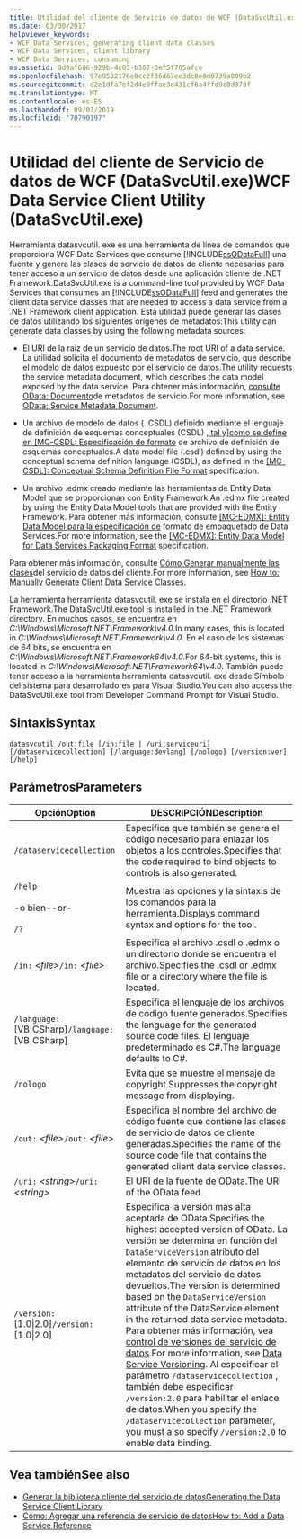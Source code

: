 ```yaml
---
title: Utilidad del cliente de Servicio de datos de WCF (DataSvcUtil.exe)
ms.date: 03/30/2017
helpviewer_keywords:
- WCF Data Services, generating client data classes
- WCF Data Services, client library
- WCF Data Services, consuming
ms.assetid: 9d0af606-929b-4c03-b307-3ef5f705afce
ms.openlocfilehash: 97e9502176e0cc2f36d67ee3dc8e8d0739a009b2
ms.sourcegitcommit: d2e1dfa7ef2d4e9ffae3d431cf6a4ffd9c8d378f
ms.translationtype: MT
ms.contentlocale: es-ES
ms.lasthandoff: 09/07/2019
ms.locfileid: "70790197"
---
```

# <a name="wcf-data-service-client-utility-datasvcutilexe"></a><span data-ttu-id="b0d75-102">Utilidad del cliente de Servicio de datos de WCF (DataSvcUtil.exe)</span><span class="sxs-lookup"><span data-stu-id="b0d75-102">WCF Data Service Client Utility (DataSvcUtil.exe)</span></span>

<span data-ttu-id="b0d75-103">Herramienta datasvcutil. exe es una herramienta de línea de comandos que proporciona WCF Data Services que consume [!INCLUDE[ssODataFull](../../../../includes/ssodatafull-md.md)] una fuente y genera las clases de servicio de datos de cliente necesarias para tener acceso a un servicio de datos desde una aplicación cliente de .NET Framework.</span><span class="sxs-lookup"><span data-stu-id="b0d75-103">DataSvcUtil.exe is a command-line tool provided by WCF Data Services that consumes an [!INCLUDE[ssODataFull](../../../../includes/ssodatafull-md.md)] feed and generates the client data service classes that are needed to access a data service from a .NET Framework client application.</span></span> <span data-ttu-id="b0d75-104">Esta utilidad puede generar las clases de datos utilizando los siguientes orígenes de metadatos:</span><span class="sxs-lookup"><span data-stu-id="b0d75-104">This utility can generate data classes by using the following metadata sources:</span></span>

- <span data-ttu-id="b0d75-105">El URI de la raíz de un servicio de datos.</span><span class="sxs-lookup"><span data-stu-id="b0d75-105">The root URI of a data service.</span></span> <span data-ttu-id="b0d75-106">La utilidad solicita el documento de metadatos de servicio, que describe el modelo de datos expuesto por el servicio de datos.</span><span class="sxs-lookup"><span data-stu-id="b0d75-106">The utility requests the service metadata document, which describes the data model exposed by the data service.</span></span> <span data-ttu-id="b0d75-107">Para obtener más información, [consulte OData: Documento](https://go.microsoft.com/fwlink/?LinkId=186070)de metadatos de servicio.</span><span class="sxs-lookup"><span data-stu-id="b0d75-107">For more information, see [OData: Service Metadata Document](https://go.microsoft.com/fwlink/?LinkId=186070).</span></span>

- <span data-ttu-id="b0d75-108">Un archivo de modelo de datos (. CSDL) definido mediante el lenguaje de definición de esquemas conceptuales (CSDL) [, tal y\]como se define en \[MC-CSDL: Especificación de formato](https://go.microsoft.com/fwlink/?LinkID=159072) de archivo de definición de esquemas conceptuales.</span><span class="sxs-lookup"><span data-stu-id="b0d75-108">A data model file (.csdl) defined by using the conceptual schema definition language (CSDL), as defined in the [\[MC-CSDL\]: Conceptual Schema Definition File Format](https://go.microsoft.com/fwlink/?LinkID=159072) specification.</span></span>

- <span data-ttu-id="b0d75-109">Un archivo .edmx creado mediante las herramientas de Entity Data Model que se proporcionan con Entity Framework.</span><span class="sxs-lookup"><span data-stu-id="b0d75-109">An .edmx file created by using the Entity Data Model tools that are provided with the Entity Framework.</span></span> <span data-ttu-id="b0d75-110">Para obtener más información, consulte [ \[MC-EDMX\]: Entity Data Model para la especificación de](https://go.microsoft.com/fwlink/?LinkID=178833) formato de empaquetado de Data Services.</span><span class="sxs-lookup"><span data-stu-id="b0d75-110">For more information, see the [\[MC-EDMX\]: Entity Data Model for Data Services Packaging Format](https://go.microsoft.com/fwlink/?LinkID=178833) specification.</span></span>

<span data-ttu-id="b0d75-111">Para obtener más información, consulte [Cómo Generar manualmente las clases](how-to-manually-generate-client-data-service-classes-wcf-data-services.md)del servicio de datos del cliente.</span><span class="sxs-lookup"><span data-stu-id="b0d75-111">For more information, see [How to: Manually Generate Client Data Service Classes](how-to-manually-generate-client-data-service-classes-wcf-data-services.md).</span></span>

<span data-ttu-id="b0d75-112">La herramienta herramienta datasvcutil. exe se instala en el directorio .NET Framework.</span><span class="sxs-lookup"><span data-stu-id="b0d75-112">The DataSvcUtil.exe tool is installed in the .NET Framework directory.</span></span> <span data-ttu-id="b0d75-113">En muchos casos, se encuentra en *C:\Windows\Microsoft.NET\Framework\v4.0*.</span><span class="sxs-lookup"><span data-stu-id="b0d75-113">In many cases, this is located in *C:\Windows\Microsoft.NET\Framework\v4.0*.</span></span> <span data-ttu-id="b0d75-114">En el caso de los sistemas de 64 bits, se encuentra en *C:\Windows\Microsoft.NET\Framework64\v4.0*.</span><span class="sxs-lookup"><span data-stu-id="b0d75-114">For 64-bit systems, this is located in *C:\Windows\Microsoft.NET\Framework64\v4.0*.</span></span> <span data-ttu-id="b0d75-115">También puede tener acceso a la herramienta herramienta datasvcutil. exe desde Símbolo del sistema para desarrolladores para Visual Studio.</span><span class="sxs-lookup"><span data-stu-id="b0d75-115">You can also access the DataSvcUtil.exe tool from Developer Command Prompt for Visual Studio.</span></span>

## <a name="syntax"></a><span data-ttu-id="b0d75-116">Sintaxis</span><span class="sxs-lookup"><span data-stu-id="b0d75-116">Syntax</span></span>

```
datasvcutil /out:file [/in:file | /uri:serviceuri] [/dataservicecollection] [/language:devlang] [/nologo] [/version:ver] [/help]
```

## <a name="parameters"></a><span data-ttu-id="b0d75-117">Parámetros</span><span class="sxs-lookup"><span data-stu-id="b0d75-117">Parameters</span></span>

|<span data-ttu-id="b0d75-118">Opción</span><span class="sxs-lookup"><span data-stu-id="b0d75-118">Option</span></span>|<span data-ttu-id="b0d75-119">DESCRIPCIÓN</span><span class="sxs-lookup"><span data-stu-id="b0d75-119">Description</span></span>|
|------------|-----------------|
|`/dataservicecollection`|<span data-ttu-id="b0d75-120">Especifica que también se genera el código necesario para enlazar los objetos a los controles.</span><span class="sxs-lookup"><span data-stu-id="b0d75-120">Specifies that the code required to bind objects to controls is also generated.</span></span>|
|`/help`<br /><br /> <span data-ttu-id="b0d75-121">-o bien-</span><span class="sxs-lookup"><span data-stu-id="b0d75-121">-or-</span></span><br /><br /> `/?`|<span data-ttu-id="b0d75-122">Muestra las opciones y la sintaxis de los comandos para la herramienta.</span><span class="sxs-lookup"><span data-stu-id="b0d75-122">Displays command syntax and options for the tool.</span></span>|
|<span data-ttu-id="b0d75-123">`/in:` *\<file>*</span><span class="sxs-lookup"><span data-stu-id="b0d75-123">`/in:` *\<file>*</span></span>|<span data-ttu-id="b0d75-124">Especifica el archivo .csdl o .edmx o un directorio donde se encuentra el archivo.</span><span class="sxs-lookup"><span data-stu-id="b0d75-124">Specifies the .csdl or .edmx file or a directory where the file is located.</span></span>|
|<span data-ttu-id="b0d75-125">`/language:`[VB&#124;CSharp]</span><span class="sxs-lookup"><span data-stu-id="b0d75-125">`/language:`[VB&#124;CSharp]</span></span>|<span data-ttu-id="b0d75-126">Especifica el lenguaje de los archivos de código fuente generados.</span><span class="sxs-lookup"><span data-stu-id="b0d75-126">Specifies the language for the generated source code files.</span></span> <span data-ttu-id="b0d75-127">El lenguaje predeterminado es C#.</span><span class="sxs-lookup"><span data-stu-id="b0d75-127">The language defaults to C#.</span></span>|
|`/nologo`|<span data-ttu-id="b0d75-128">Evita que se muestre el mensaje de copyright.</span><span class="sxs-lookup"><span data-stu-id="b0d75-128">Suppresses the copyright message from displaying.</span></span>|
|<span data-ttu-id="b0d75-129">`/out:` *\<file>*</span><span class="sxs-lookup"><span data-stu-id="b0d75-129">`/out:` *\<file>*</span></span>|<span data-ttu-id="b0d75-130">Especifica el nombre del archivo de código fuente que contiene las clases de servicio de datos de cliente generadas.</span><span class="sxs-lookup"><span data-stu-id="b0d75-130">Specifies the name of the source code file that contains the generated client data service classes.</span></span>|
|<span data-ttu-id="b0d75-131">`/uri:` *\<string>*</span><span class="sxs-lookup"><span data-stu-id="b0d75-131">`/uri:` *\<string>*</span></span>|<span data-ttu-id="b0d75-132">El URI de la fuente de OData.</span><span class="sxs-lookup"><span data-stu-id="b0d75-132">The URI of the OData feed.</span></span>|
|<span data-ttu-id="b0d75-133">`/version:`[1.0&#124;2.0]</span><span class="sxs-lookup"><span data-stu-id="b0d75-133">`/version:`[1.0&#124;2.0]</span></span>|<span data-ttu-id="b0d75-134">Especifica la versión más alta aceptada de OData.</span><span class="sxs-lookup"><span data-stu-id="b0d75-134">Specifies the highest accepted version of OData.</span></span> <span data-ttu-id="b0d75-135">La versión se determina en función del `DataServiceVersion` atributo del elemento de servicio de datos en los metadatos del servicio de datos devueltos.</span><span class="sxs-lookup"><span data-stu-id="b0d75-135">The version is determined based on the `DataServiceVersion` attribute of the DataService element in the returned data service metadata.</span></span> <span data-ttu-id="b0d75-136">Para obtener más información, vea [control de versiones del servicio de datos](data-service-versioning-wcf-data-services.md).</span><span class="sxs-lookup"><span data-stu-id="b0d75-136">For more information, see [Data Service Versioning](data-service-versioning-wcf-data-services.md).</span></span> <span data-ttu-id="b0d75-137">Al especificar el parámetro `/dataservicecollection` , también debe especificar `/version:2.0` para habilitar el enlace de datos.</span><span class="sxs-lookup"><span data-stu-id="b0d75-137">When you specify the `/dataservicecollection` parameter, you must also specify `/version:2.0` to enable data binding.</span></span>|

## <a name="see-also"></a><span data-ttu-id="b0d75-138">Vea también</span><span class="sxs-lookup"><span data-stu-id="b0d75-138">See also</span></span>

- [<span data-ttu-id="b0d75-139">Generar la biblioteca cliente del servicio de datos</span><span class="sxs-lookup"><span data-stu-id="b0d75-139">Generating the Data Service Client Library</span></span>](generating-the-data-service-client-library-wcf-data-services.md)
- [<span data-ttu-id="b0d75-140">Cómo: Agregar una referencia de servicio de datos</span><span class="sxs-lookup"><span data-stu-id="b0d75-140">How to: Add a Data Service Reference</span></span>](how-to-add-a-data-service-reference-wcf-data-services.md)
